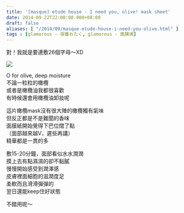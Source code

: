 ```yaml
---
title: '[masque] etude house - I need you, olive! mask sheet'
date: 2014-09-22T22:00:00.000+08:00
draft: false
aliases: [ "/2014/09/masque-etude-house-i-need-you-olive.html" ]
tags : [glamorous - 保養おたく, glamorous - 面膜魂]
---
```


對！我就是要連敷26個字母～XD  

![](/images/etudehouseo.jpg)

O for olive, deep moisture  
不論一粒粒的橄欖  
或者是橄欖油我都很喜歡  
有時候還會用橄欖油卸妝呢  
  
這片橄欖mask沒有很大陣的橄欖獨有氣味  
但反正都是不是難聞的香味  
面膜紙開始覺得下巴位闊了點  
（面部越來越V，遲些再講）  
精華都是一貫的多  
  
敷15-20分鐘，面部看似水水潤潤  
摸上去有點濕濕的卻不黏膩  
慢慢開始感受到潤澤感  
皮膚裡面細胞的滋潤度足  
柔軟而且滑滑彈彈的  
翌日還能keep住好狀態  
  
不錯用呢～
